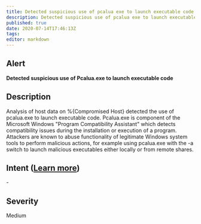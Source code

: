 ```yaml
---
title: Detected suspicious use of pcalua exe to launch executable code
description: Detected suspicious use of pcalua exe to launch executable code
published: true
date: 2020-07-14T17:46:13Z
tags:
editor: markdown
---
```


## Alert
**Detected suspicious use of Pcalua.exe to launch executable code**

## Description
Analysis of host data on %{Compromised Host} detected the use of pcalua.exe to launch executable code. Pcalua.exe is component of the Microsoft Windows "Program Compatibility Assistant" which detects compatibility issues during the installation or execution of a program. Attackers are known to abuse functionality of legitimate Windows system tools to perform malicious actions, for example using pcalua.exe with the -a switch to launch malicious executables either locally or from remote shares.

## Intent ([Learn more](/public/security/alerts/intentions.md))
\-

## Severity
Medium




